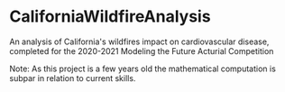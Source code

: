 # CaliforniaWildfireAnalysis
An analysis of California's wildfires impact on cardiovascular disease, completed for the 2020-2021 Modeling the Future Acturial Competition

Note: As this project is a few years old the mathematical computation is subpar in relation to current skills.
